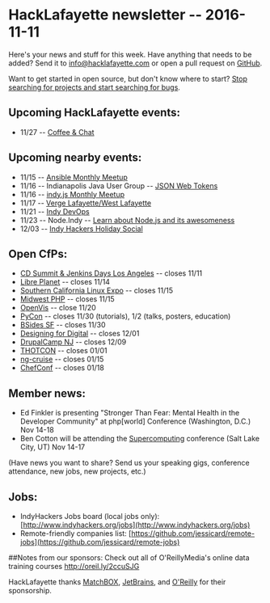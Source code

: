 # HackLafayette newsletter -- 2016-11-11

Here's your news and stuff for this week. Have anything that needs to be added? Send it to info@hacklafayette.com or open a pull request on [GitHub](https://github.com/hacklafayette/newsletter).

Want to get started in open source, but don't know where to start? [Stop searching for projects and start searching for bugs](https://opensource.com/life/16/11/guide-beginner-contributors).

## Upcoming HackLafayette events:

* 11/27 -- [Coffee & Chat](https://www.meetup.com/hacklafayette/events/pcmxklyvpbkc/)

## Upcoming nearby events:

* 11/15 -- [Ansible Monthly Meetup](https://www.meetup.com/Ansible-Indianapolis/events/235016216/)
* 11/16 -- Indianapolis Java User Group -- [JSON Web Tokens](https://www.meetup.com/Indianapolis-Java-User-Group/events/233401538/)
* 11/16 -- [indy.js Monthly Meetup](https://www.meetup.com/indyjs/events/233035461/)
* 11/17 -- [Verge Lafayette/West Lafayette](https://www.meetup.com/vergelafayette/events/235020496/)
* 11/21 -- [Indy DevOps](https://www.meetup.com/IndyDevOps/events/228227571/)
* 11/23 -- Node.Indy -- [Learn about Node.js and its awesomeness](https://www.meetup.com/Node-indy/events/234668931/)
* 12/03 -- [Indy Hackers Holiday Social](http://www.indyhackers.org/holiday-social-2016/)

## Open CfPs:
* [CD Summit & Jenkins Days Los Angeles](https://www.papercall.io/cd-summit-socal-16) -- closes 11/11
* [Libre Planet](https://my.fsf.org/lp-call-for-sessions) -- closes 11/14
* [Southern California Linux Expo](https://www.socallinuxexpo.org/scale/15x/cfp) -- closes 11/15
* [Midwest PHP](https://cfp.midwestphp.org/) -- closes 11/15
* [OpenVis](https://openvisconf.com/call-for-speakers/#cfp-call) -- close 11/20
* [PyCon](https://us.pycon.org/2017/speaking/) -- closes 11/30 (tutorials), 1/2 (talks, posters, education)
* [BSides SF](https://bsidessf.com/cfp.html) -- closes 11/30
* [Designing for Digital](http://designingfordigital.com/speaking-opportunities/) -- closes 12/01
* [DrupalCamp NJ](https://www.drupalcampnj.org/program/sessions/propose) -- closes 12/09
* [THOTCON](http://www.thotcon.org/cfp.html) -- closes 01/01
* [ng-cruise](https://ngcruise.com/#/) -- closes 01/15
* [ChefConf](https://chefconf.chef.io/call-for-presentations/) -- closes 01/18

## Member news:
* Ed Finkler is presenting "Stronger Than Fear: Mental Health in the Developer Community" at php[world] Conference (Washington, D.C.) Nov 14-18
* Ben Cotton will be attending the [Supercomputing](http://sc16.supercomputing.org) conference (Salt Lake City, UT) Nov 14-17

(Have news you want to share? Send us your speaking gigs, conference attendance, new jobs, new projects, etc.)

## Jobs:
* IndyHackers Jobs board (local jobs only): [http://www.indyhackers.org/jobs](http://www.indyhackers.org/jobs)
* Remote-friendly companies list: [https://github.com/jessicard/remote-jobs](https://github.com/jessicard/remote-jobs)

##Notes from our sponsors:
Check out all of O'ReillyMedia's online data training courses http://oreil.ly/2ccuSJG

HackLafayette thanks [MatchBOX](http://matchboxstudio.org/), [JetBrains](https://www.jetbrains.com/), and [O'Reilly](http://www.oreilly.com/) for their sponsorship.
